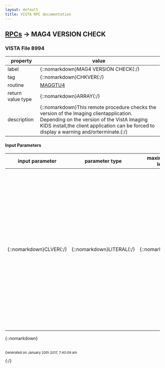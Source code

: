 ```yaml
---
layout: default
title: VISTA RPC documentation
---
```




## [RPCs](TableOfContent.md) &#8594; MAG4 VERSION CHECK 



### VISTA File 8994 


 property | value 
--- | --- 
 label | {::nomarkdown}MAG4 VERSION CHECK{:/}
 tag | {::nomarkdown}CHKVER{:/}
 routine | [MAGGTU4](http://code.osehra.org/dox/Routine_MAGGTU4_source.html)
 return value type | {::nomarkdown}ARRAY{:/}
 description | {::nomarkdown}This remote procedure checks the version of the Imaging clientapplication. Depending on the version of the VistA Imaging KIDS install,the client application can be forced to display a warning and/orterminate.{:/}

#### Input Parameters

| input parameter | parameter type | maximum data length | required | description | 
| --- | --- | --- | --- | --- | 
| {::nomarkdown}CLVER{:/} | {::nomarkdown}LITERAL{:/} | {::nomarkdown}30{:/} | {::nomarkdown}true{:/} | {::nomarkdown}The client application passes its descriptor as the value of thisparameter. It consists of 3 pieces separated by '':   01: Version (Major.Minor.Patch.Build)  02: empty or \RIV\ for remote image view clients  03: Client name (\CAPTURE\, \CLUTILS\, \DISPLAY\,        \TELEREADER\, or \VISTARAD\) For example, the Clinical Display client Version 3.0 Patch 8 Build (testversion) 21 will pass \3.0.8.21DISPLAY\ as the value of this parameter.If the same client is used for remote image view, the parameter will havethe \3.0.8.21RIVDISPLAY\ value.{:/} | 

{::nomarkdown} <br/><br/><p style="font-size: 11px">Generated on January 20th 2017, 7:40:09 am</p>{:/}